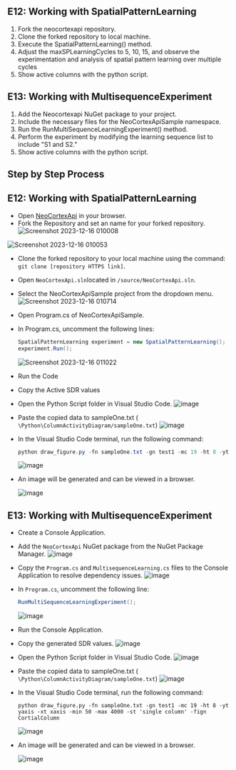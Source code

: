 ## E12: Working with SpatialPatternLearning
1.	Fork the neocortexapi repository.
2.	Clone the forked repository to local machine.
3.	Execute the SpatialPatternLearning() method.
4.	Adjust the maxSPLearningCycles to 5, 10, 15, and observe the experimentation and analysis of spatial pattern learning over multiple cycles
5.	Show active columns with the python script.

## E13: Working with MultisequenceExperiment
1.	Add the Neocortexapi NuGet package to your project.
2.	Include the necessary files for the NeoCortexApiSample namespace.
3.	Run the RunMultiSequenceLearningExperiment() method.
4.	Perform the experiment by modifying the learning sequence list to include "S1 and S2."
5.	Show active columns with the python script.

## Step by Step Process
## E12: Working with SpatialPatternLearning
- Open [NeoCortexApi](https://github.com/ddobric/neocortexapi) in your browser.
- Fork the Repository and set an name for your forked repository.
![Screenshot 2023-12-16 010008](https://github.com/sahithkumar1999/Learning_Courses/assets/64829519/791eb946-eb13-4e3d-88d0-f9ffc4d7b3e4)

![Screenshot 2023-12-16 010053](https://github.com/sahithkumar1999/Learning_Courses/assets/64829519/93733399-7edf-4532-a6d5-8b37e84ca40a)

- Clone the forked repository to your local machine using the command: `git clone [repository HTTPS link]`.
- Open `NeoCortexApi.sln`located in `/source/NeoCortexApi.sln`.
- Select the NeoCortexApiSample project from the dropdown menu.
  ![Screenshot 2023-12-16 010714](https://github.com/sahithkumar1999/Learning_Courses/assets/64829519/66a018c7-a2e0-4121-93a2-6ef182258f99)

- Open Program.cs of NeoCortexApiSample.
- In Program.cs, uncomment the following lines:
  ```csharp
  SpatialPatternLearning experiment = new SpatialPatternLearning();
  experiment.Run();
  ```
  ![Screenshot 2023-12-16 011022](https://github.com/sahithkumar1999/Learning_Courses/assets/64829519/48cba37b-5602-4c1f-8cd6-43e39d275b85)
- Run the Code
- Copy the Active SDR values
- Open the Python Script folder in Visual Studio Code.
  ![image](https://github.com/sahithkumar1999/Learning_Courses/assets/64829519/5ab8739e-faf1-4026-a750-40c927063b2b)

- Paste the copied data to sampleOne.txt ( `\Python\ColumnActivityDiagram/sampleOne.txt`)
  ![image](https://github.com/sahithkumar1999/Learning_Courses/assets/64829519/0d5b4d89-68c1-42ce-9084-594b4bb104cc)

- In the Visual Studio Code terminal, run the following command:
  ```csharp
  python draw_figure.py -fn sampleOne.txt -gn test1 -mc 19 -ht 8 -yt yaxis -xt xaxis -min 50 -max 4000 -st 'single column' -fign CortialColumn
  ```
  ![image](https://github.com/sahithkumar1999/Learning_Courses/assets/64829519/f7d1e741-38d7-4f80-8484-91b6eda42745)

- An image will be generated and can be viewed in a browser.

   ![image](https://github.com/sahithkumar1999/Learning_Courses/assets/64829519/0cc8546e-aac6-4f6c-a632-7df14bae0dce)




## E13: Working with MultisequenceExperiment
- Create a Console Application.
- Add the `NeoCortexApi` NuGet package from the NuGet Package Manager.
  ![image](https://github.com/sahithkumar1999/Learning_Courses/assets/64829519/cb0f7082-afbe-453c-b37a-816c382d4293)

- Copy the `Program.cs` and `MultisequenceLearning.cs` files to the Console Application to resolve dependency issues.
  ![image](https://github.com/sahithkumar1999/Learning_Courses/assets/64829519/6d86b9ee-5ff2-4697-b488-aaf736f66fbe)

- In `Program.cs`, uncomment the following line:
  ```csharp
  RunMultiSequenceLearningExperiment();
  ```
  ![image](https://github.com/sahithkumar1999/Learning_Courses/assets/64829519/07dd9e66-f016-47c1-819d-7c54585508a9)

- Run the Console Application.
- Copy the generated SDR values.
  ![image](https://github.com/sahithkumar1999/Learning_Courses/assets/64829519/4787551a-731a-4d85-877d-82b7a21f9b84)

- Open the Python Script folder in Visual Studio Code.
  ![image](https://github.com/sahithkumar1999/Learning_Courses/assets/64829519/5ab8739e-faf1-4026-a750-40c927063b2b)

- Paste the copied data to sampleOne.txt ( `\Python\ColumnActivityDiagram/sampleOne.txt`)
  ![image](https://github.com/sahithkumar1999/Learning_Courses/assets/64829519/0d5b4d89-68c1-42ce-9084-594b4bb104cc)

- In the Visual Studio Code terminal, run the following command:
  ```Csharp
  python draw_figure.py -fn sampleOne.txt -gn test1 -mc 19 -ht 8 -yt yaxis -xt xaxis -min 50 -max 4000 -st 'single column' -fign CortialColumn
  ```
  ![image](https://github.com/sahithkumar1999/Learning_Courses/assets/64829519/f7d1e741-38d7-4f80-8484-91b6eda42745)

- An image will be generated and can be viewed in a browser.

   ![image](https://github.com/sahithkumar1999/Learning_Courses/assets/64829519/0cc8546e-aac6-4f6c-a632-7df14bae0dce)


  
